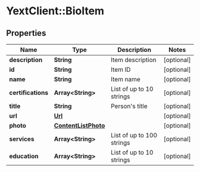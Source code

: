 # YextClient::BioItem

## Properties
Name | Type | Description | Notes
------------ | ------------- | ------------- | -------------
**description** | **String** | Item description | [optional] 
**id** | **String** | Item ID | [optional] 
**name** | **String** | Item name | [optional] 
**certifications** | **Array&lt;String&gt;** | List of up to 10 strings | [optional] 
**title** | **String** | Person&#39;s title | [optional] 
**url** | [**Url**](Url.md) |  | [optional] 
**photo** | [**ContentListPhoto**](ContentListPhoto.md) |  | [optional] 
**services** | **Array&lt;String&gt;** | List of up to 100 strings | [optional] 
**education** | **Array&lt;String&gt;** | List of up to 10 strings | [optional] 


